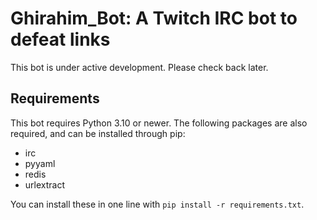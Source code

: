 # Ghirahim_Bot: A Twitch IRC bot to defeat links

This bot is under active development. Please check back later.

## Requirements

This bot requires Python 3.10 or newer. The following packages are also required, and can be installed through pip:

- irc
- pyyaml
- redis
- urlextract

You can install these in one line with `pip install -r requirements.txt`.